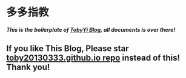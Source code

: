 # 多多指教

##### This is the boilerplate of [TobyYi Blog](https://github.com/toby20130333/toby20130333.github.io), all documents is over there!

## If you like This Blog, Please star [toby20130333.github.io repo](https://github.com/toby20130333/toby20130333.github.io) instead of this! Thank you!